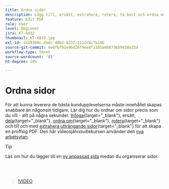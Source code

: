 ```yaml
---
title: Ordna sidor
description: Lägg till, ersätt, extrahera, rotera, ta bort och ordna om sidor i din PDF
feature: Edit PDF
role: User
level: Beginner
jira: KT-6832
thumbnail: KT-6832.jpg
exl-id: 1b39380c-ebdc-48b3-8237-1512cbc7b146
source-git-commit: 4e6fbf91e96d26f9ee8f1105ad68738b9450a32d
workflow-type: tm+mt
source-wordcount: '85'
ht-degree: 10%

---
```


# Ordna sidor

För att kunna leverera de bästa kundupplevelserna måste innehållet skapas snabbare än någonsin tidigare. Lär dig hur du ordnar om sidor precis som du vill - allt på några sekunder. [Infoga](https://www.adobe.com/se/acrobat/online/add-pages-to-pdf.html){target="_blank"}, ersätt, [dela](https://www.adobe.com/se/acrobat/online/split-pdf.html){target="_blank"}, [ordna om](https://www.adobe.com/se/acrobat/online/rearrange-pdf.html){target="_blank"}, [rotera](https://www.adobe.com/se/acrobat/online/rotate-pdf.html){target="_blank"} och till och med [extrahera utträngande sidor](https://www.adobe.com/se/acrobat/online/extract-pdf-pages.html){target="_blank"} för att skapa en proffsig PDF. Den här videosjälvstudiekursen använder den [nya arbetsytan](new-workspace.md).

>[!TIP]
>
>Läs om hur du lägger till en [ny anpassad sida](add-custom-page.md) medan du organiserar sidor.

<br> 

>[!VIDEO](https://video.tv.adobe.com/v/3409022?quality=12&learn=on&hidetitle=true)